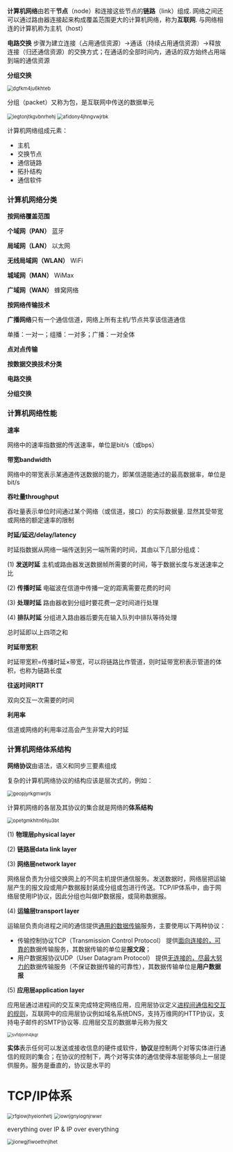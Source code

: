 **计算机网络**由若干**节点**（node）和连接这些节点的**链路**（link）组成. 网络之间还可以通过路由器连接起来构成覆盖范围更大的计算机网络，称为**互联网**. 与网络相连的计算机称为主机（host）

**电路交换** 步骤为建立连接（占用通信资源）→通话（持续占用通信资源）→释放连接（归还通信资源）的交换方式；在通话的全部时间内，通话的双方始终占用端到端的通信资源

**分组交换** 

<img src="C:\Users\Xiao Yuxuan\Documents\pic\dgfkm4ju6khteb.PNG" alt="dgfkm4ju6khteb" style="zoom:80%;" />

分组（packet）又称为包，是互联网中传送的数据单元

<img src="C:\Users\Xiao Yuxuan\Documents\pic\iegtonjtkgvbnrhehj.PNG" alt="iegtonjtkgvbnrhehj" style="zoom:80%;" />

<img src="C:\Users\Xiao Yuxuan\Documents\pic\afidony4jhngvwjrbk.PNG" alt="afidony4jhngvwjrbk" style="zoom:80%;" />

计算机网络组成元素：

+ 主机
+ 交换节点
+ 通信链路
+ 拓扑结构
+ 通信软件

### 计算机网络分类

**按网络覆盖范围**

**个域网（PAN）**	蓝牙

**局域网（LAN）**	以太网

**无线局域网（WLAN）** WiFi

**城域网（MAN）**	WiMax

**广域网（WAN）**	蜂窝网络

**按网络传输技术**

**广播网络**只有一个通信信道，网络上所有主机/节点共享该信道通信

单播：一对一；组播：一对多；广播：一对全体

**点对点传输**

**按数据交换技术分类**

**电路交换**

**分组交换**

### 计算机网络性能

**速率**

网络中的速率指数据的传送速率，单位是bit/s（或bps）

**带宽bandwidth**

网络中的带宽表示某通道传送数据的能力，即某信道能通过的最高数据率，单位是bit/s

**吞吐量throughput**

吞吐量表示单位时间通过某个网络（或信道，接口）的实际数据量. 显然其受带宽或网络的额定速率的限制

**时延/延迟/delay/latency**

时延指数据从网络一端传送到另一端所需的时间，其由以下几部分组成：

(1) **发送时延** 主机或路由器发送数据帧所需要的时间，等于数据长度与发送速率之比

(2) **传播时延** 电磁波在信道中传播一定的距离需要花费的时间

(3) **处理时延** 路由器收到分组时要花费一定时间进行处理

(4) **排队时延** 分组进入路由器后要先在输入队列中排队等待处理

总时延即以上四项之和

**时延带宽积**

时延带宽积=传播时延×带宽，可以将链路比作管道，则时延带宽积表示管道的体积，也称为链路长度

**往返时间RTT**

双向交互一次需要的时间

**利用率**

信道或网络的利用率过高会产生非常大的时延

### 计算机网络体系结构

**网络协议**由语法，语义和同步三要素组成

复杂的计算机网络协议的结构应该是层次式的，例如：

<img src="C:\Users\Xiao Yuxuan\Documents\pic\geopjyrkgmwrjls.PNG" alt="geopjyrkgmwrjls" style="zoom:80%;" />

计算机网络的各层及其协议的集合就是网络的**体系结构**

<img src="C:\Users\Xiao Yuxuan\Documents\pic\opetgmkhltn6hju3bt.PNG" alt="opetgmkhltn6hju3bt" style="zoom:80%;" />

(1) **物理层physical layer**

(2) **链路层data link layer**

(3) **网络层network layer**

网络层负责为分组交换网上的不同主机提供通信服务。发送数据时，网络层把运输层产生的报文段或用户数据报封装成分组或包进行传送。TCP/IP体系中，由于网络层使用IP协议，因此分组也叫做IP数据报，或简称数据报。

(4) **运输层transport layer**

运输层负责向进程之间的通信提供<u>通用的数据传输</u>服务，主要使用以下两种协议：

+ 传输控制协议TCP（Transmission Control Protocol） 提供<u>面向连接的，可靠的</u>数据传输服务，其数据传输的单位是**报文段**；
+ 用户数据报协议UDP（User Datagram Protocol） 提供<u>无连接的，尽最大努力的</u>数据传输服务（不保证数据传输的可靠性），其数据传输单位是**用户数据报**

(5) **应用层application layer**

应用层通过进程间的交互来完成特定网络应用，应用层协议定义<u>进程间通信和交互的规则</u>，互联网中的应用层协议例如域名系统DNS，支持万维网的HTTP协议，支持电子邮件的SMTP协议等. 应用层交互的数据单元称为报文

<img src="C:\Users\Xiao Yuxuan\Documents\pic\svfdjonh4jkgr.PNG" alt="svfdjonh4jkgr" style="zoom:67%;" />

**实体**表示任何可以发送或接收信息的硬件或软件，**协议**是控制两个对等实体进行通信的规则的集合；在协议的控制下，两个对等实体的通信使得本层能够向上一层提供服务。服务是垂直的，协议是水平的

# TCP/IP体系

<img src="C:\Users\Xiao Yuxuan\Documents\pic\rfgiowjhyeionhetj.PNG" alt="rfgiowjhyeionhetj" style="zoom:80%;" />

<img src="C:\Users\Xiao Yuxuan\Documents\pic\iowrjgnyiognjrwwr.PNG" alt="iowrjgnyiognjrwwr" style="zoom:80%;" />

everything over IP & IP over everything

<img src="C:\Users\Xiao Yuxuan\Documents\pic\jiorwgjfiwoethnjlhet.PNG" alt="jiorwgjfiwoethnjlhet" style="zoom:80%;" />

